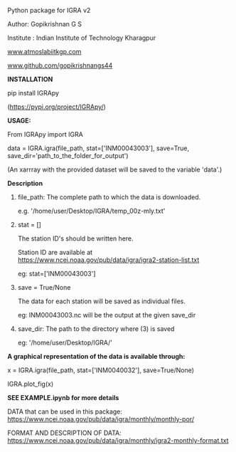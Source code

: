Python package for IGRA v2

Author: Gopikrishnan G S

Institute : Indian Institute of Technology Kharagpur

www.atmoslabiitkgp.com

www.github.com/gopikrishnangs44



**INSTALLATION**

pip install IGRApy

(https://pypi.org/project/IGRApy/)

**USAGE:**

From IGRApy import IGRA

data = IGRA.igra(file_path, stat=['INM00043003'], save=True, save_dir='path_to_the_folder_for_output')

(An xarrray with the provided dataset will be saved to the variable 'data'.)

**Description**

1. file_path: The complete path to which the data is downloaded.

    e.g. '/home/user/Desktop/IGRA/temp_00z-mly.txt'

2. stat = []

    The station ID's should be written here.
    
    
    Station ID are available at  https://www.ncei.noaa.gov/pub/data/igra/igra2-station-list.txt


    eg: stat=['INM00043003']

3. save = True/None


    The data for each station will be saved as individual files.
    
    
    eg: INM00043003.nc will be the output at the given save_dir 

4. save_dir: The path to the directory where (3) is saved


    eg: '/home/user/Desktop/IGRA/'


**A graphical representation of the data is available through:**

x = IGRA.igra(file_path, stat=['INM0040032'], save=True/None)


IGRA.plot_fig(x)



**SEE EXAMPLE.ipynb for more details**


DATA that can be used in this package:
https://www.ncei.noaa.gov/pub/data/igra/monthly/monthly-por/

FORMAT AND DESCRIPTION OF DATA: https://www.ncei.noaa.gov/pub/data/igra/monthly/igra2-monthly-format.txt


